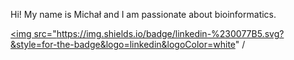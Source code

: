 Hi! My name is Michał and I am passionate about bioinformatics.

<a href="https://www.linkedin.com/in/michal-burdukiewicz/"><img src="https://img.shields.io/badge/linkedin-%230077B5.svg?&style=for-the-badge&logo=linkedin&logoColor=white" /
